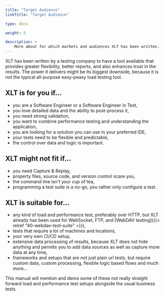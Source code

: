 ```yaml
---
title: "Target Audience"
linkTitle: "Target Audience"

type: docs

weight: 5

description: >
    More about for which markets and audiences XLT has been written. 
---
```


XLT has been written by a testing company to have a tool available that provides greater flexibility, better reports, and also enhances trust in the results. The power it delivers might be its biggest downside, because it is not the typical all-purpose easy-peasy load testing tool.

## XLT is for you if...
* you are a Software Engineer or a Software Engineer in Test,
* you love detailed data and the ability to post-process it,
* you need strong validation,
* you want to combine performance testing and understanding the application,
* you are looking for a solution you can use in your preferred IDE,
* your tests need to be flexible and predictable,
* the control over data and logic is important.

## XLT might not fit if...
* you need Capture & Replay,
* property files, source code, and version control scare you,
* the command line isn't your cup of tea,
* programming a test suite is a no-go, you rather only configure a test.

## XLT is suitable for... 
* any kind of load and performance test, preferably over HTTP, but XLT already has been used for WebSocket, FTP, and [WebDAV testing]({{< relref "40-webdav-test-suite" >}}),
* tests that require a lot of machines and locations,
* your very own CI/CD setup,
* extensive data processing of results, because XLT does not hide anything and permits you to add data sources as well as capture more data at any time,
* frameworks and setups that are not just plain url tests, but require custom data, custom processing, flexible logic based flows and much more...

This manual will mention and demo some of these not really straight forward load and performance test setups alongside the usual business tests.